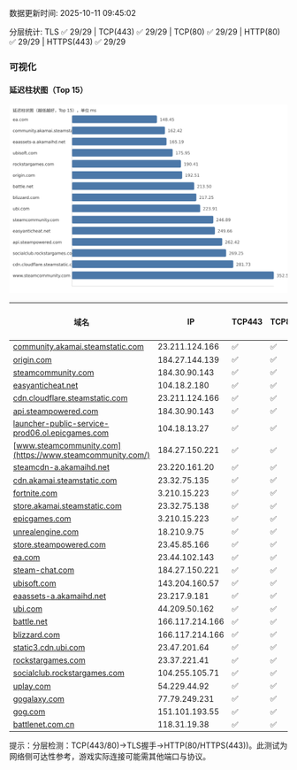 数据更新时间: 2025-10-11 09:45:02

分层统计: TLS ✅ 29/29 | TCP(443) ✅ 29/29 | TCP(80) ✅ 29/29 | HTTP(80) ✅ 29/29 | HTTPS(443) ✅ 29/29

### 可视化

#### 延迟柱状图（Top 15）

![Latency Chart](latency_chart.svg)

| 域名 | IP | TCP443 | TCP80 | TLS 握手 | HTTP(80) | 状态码 | HTTPS(443) | 状态码(HTTPS) | 延迟(ms) |
|---|---|---|---|---|---|---|---|---|---|
| [community.akamai.steamstatic.com](https://community.akamai.steamstatic.com/) | 23.211.124.166 | ✅ | ✅ | ✅ | ✅ | 403 | ✅ | 403 | 162.42 |
| [origin.com](https://origin.com/) | 184.27.144.139 | ✅ | ✅ | ✅ | ✅ | 301 | ✅ | 301 | 192.51 |
| [steamcommunity.com](https://steamcommunity.com/) | 184.30.90.143 | ✅ | ✅ | ✅ | ✅ | 302 | ✅ | 200 | 246.89 |
| [easyanticheat.net](https://easyanticheat.net/) | 104.18.2.180 | ✅ | ✅ | ✅ | ✅ | 301 | ✅ | 301 | 249.66 |
| [cdn.cloudflare.steamstatic.com](https://cdn.cloudflare.steamstatic.com/) | 23.211.124.166 | ✅ | ✅ | ✅ | ✅ | 200 | ✅ | 301 | 281.73 |
| [api.steampowered.com](https://api.steampowered.com/) | 184.30.90.143 | ✅ | ✅ | ✅ | ✅ | 404 | ✅ | 404 | 262.42 |
| [launcher-public-service-prod06.ol.epicgames.com](https://launcher-public-service-prod06.ol.epicgames.com/) | 104.18.13.27 | ✅ | ✅ | ✅ | ✅ | 404 | ✅ | 404 | 364.33 |
| [www.steamcommunity.com](https://www.steamcommunity.com/) | 184.27.150.221 | ✅ | ✅ | ✅ | ✅ | 302 | ✅ | 302 | 352.57 |
| [steamcdn-a.akamaihd.net](https://steamcdn-a.akamaihd.net/) | 23.220.161.20 | ✅ | ✅ | ✅ | ✅ | 200 | ✅ | 200 | 355.46 |
| [cdn.akamai.steamstatic.com](https://cdn.akamai.steamstatic.com/) | 23.32.75.135 | ✅ | ✅ | ✅ | ✅ | 200 | ✅ | 200 | 354.39 |
| [fortnite.com](https://fortnite.com/) | 3.210.15.223 | ✅ | ✅ | ✅ | ✅ | 301 | ✅ | 301 | 371.58 |
| [store.akamai.steamstatic.com](https://store.akamai.steamstatic.com/) | 23.32.75.138 | ✅ | ✅ | ✅ | ✅ | 403 | ✅ | 403 | 400.22 |
| [epicgames.com](https://epicgames.com/) | 3.210.15.223 | ✅ | ✅ | ✅ | ✅ | 301 | ✅ | 302 | 377.14 |
| [unrealengine.com](https://unrealengine.com/) | 18.210.9.75 | ✅ | ✅ | ✅ | ✅ | 301 | ✅ | 301 | 403.9 |
| [store.steampowered.com](https://store.steampowered.com/) | 23.45.85.166 | ✅ | ✅ | ✅ | ✅ | 302 | ✅ | 200 | 478.13 |
| [ea.com](https://ea.com/) | 23.44.102.143 | ✅ | ✅ | ✅ | ✅ | 301 | ✅ | 301 | 148.45 |
| [steam-chat.com](https://steam-chat.com/) | 184.27.150.221 | ✅ | ✅ | ✅ | ✅ | 302 | ✅ | 404 | 542.0 |
| [ubisoft.com](https://ubisoft.com/) | 143.204.160.57 | ✅ | ✅ | ✅ | ✅ | 301 | ✅ | 301 | 175.95 |
| [eaassets-a.akamaihd.net](https://eaassets-a.akamaihd.net/) | 23.217.9.181 | ✅ | ✅ | ✅ | ✅ | 404 | ✅ | 404 | 165.19 |
| [ubi.com](https://ubi.com/) | 44.209.50.162 | ✅ | ✅ | ✅ | ✅ | 301 | ✅ | 301 | 223.91 |
| [battle.net](https://battle.net/) | 166.117.214.166 | ✅ | ✅ | ✅ | ✅ | 301 | ✅ | 301 | 213.5 |
| [blizzard.com](https://blizzard.com/) | 166.117.214.166 | ✅ | ✅ | ✅ | ✅ | 302 | ✅ | 302 | 217.25 |
| [static3.cdn.ubi.com](https://static3.cdn.ubi.com/) | 23.47.201.64 | ✅ | ✅ | ✅ | ✅ | 401 | ✅ | 401 | 367.14 |
| [rockstargames.com](https://rockstargames.com/) | 23.37.221.41 | ✅ | ✅ | ✅ | ✅ | 301 | ✅ | 301 | 190.41 |
| [socialclub.rockstargames.com](https://socialclub.rockstargames.com/) | 104.255.105.71 | ✅ | ✅ | ✅ | ✅ | 301 | ✅ | 307 | 269.25 |
| [uplay.com](https://uplay.com/) | 54.229.44.92 | ✅ | ✅ | ✅ | ✅ | 301 | ✅ | 301 | 437.96 |
| [gogalaxy.com](https://gogalaxy.com/) | 77.79.249.231 | ✅ | ✅ | ✅ | ✅ | 301 | ✅ | 301 | 588.53 |
| [gog.com](https://gog.com/) | 151.101.193.55 | ✅ | ✅ | ✅ | ✅ | 301 | ✅ | 301 | 665.0 |
| [battlenet.com.cn](https://battlenet.com.cn/) | 118.31.19.38 | ✅ | ✅ | ✅ | ✅ | 308 | ✅ | 302 | 872.75 |

提示：分层检测：TCP(443/80)→TLS握手→HTTP(80/HTTPS(443))。此测试为网络侧可达性参考，游戏实际连接可能需其他端口与协议。